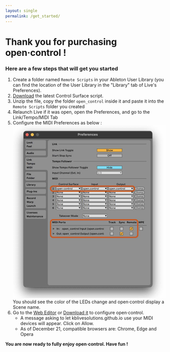 ```yaml
---
layout: single
permalink: /get_started/
---
```

<!-- # <span class="bis"> Videos</span> -->

# Thank you for purchasing open·control !

### Here are a few steps that will get you started

1. Create a folder named `Remote Scripts` in your Ableton User Library (you can find the location of the User Library in the "Library" tab of Live's Preferences).
2. [Download](https://github.com/KBLiveSolutions/open.control-Remote-Script/archive/refs/heads/main.zip) the latest Control Surface script.
3. Unzip the file, copy the folder `open_control` inside it and paste it into the `Remote Scripts` folder you created
4. Relaunch Live if it was open, open the Preferences, and go to the Link/Tempo/MIDI Tab
5. Configure the MIDI Preferences as below :
![Preferences](../assets/images/opencontrol_preferences.jpg)
You should see the color of the LEDs change and open·control display a Scene name.
6. Go to the <a href="https://kblivesolutions.github.io/open.control-editor/" target=_blank>Web Editor</a> or [Download it](https://github.com/KBLiveSolutions/open.control-editor/archive/refs/heads/main.zip) to configure open·control.  
    - A message  asking to let kblivesolutions.github.io use your MIDI devices will appear. Click on Allow.  
    - As of December 21, compatible browsers are: Chrome, Edge and Opera 
  
**You are now ready to fully enjoy open·control. Have fun !**